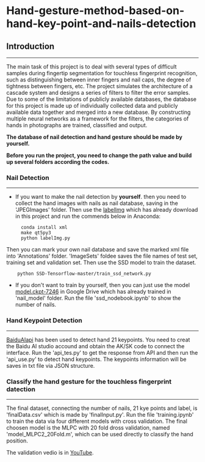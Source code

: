# Hand-gesture-method-based-on-hand-key-point-and-nails-detection

## Introduction
----------------------
The main task of this project is to deal with several types of difficult samples during fingertip segmentation for touchless fingerprint recognition, such as distinguishing between inner fingers and nail caps, the degree of tightness between fingers, etc. The project simulates the architecture of a cascade system and designs a series of filters to filter the error samples. Due to some of the limitations of publicly available databases, the database for this project is made up of individually collected data and publicly available data together and merged into a new database. By constructing multiple neural networks as a framework for the filters, the categories of hands in photographs are trained, classified and output.

**The database of nail detection and hand gesture should be made by yourself.**

**Before you run the project, you need to change the path value and build up several folders according the codes.**

### Nail Detection
----------------------
- If you want to make the nail detection by **yourself**. then you need to collect the hand images with nails as nail database, saving in the 'JPEGImages' folder. Then use the [labelImg](https://github.com/tzutalin/labelImg) which has already download in this project and run the commends below in Anaconda:

        conda install xml
        make qt5py3
        python labelImg.py

Then you can mark your own nail database and save the marked xml file into 'Annotations' folder. 'ImageSets' foldee saves the file names of test set, training set and validation set. Then use the SSD model to train the dataset. 

        python SSD-Tensorflow-master/train_ssd_network.py

- If you don't want to train by yourself, then you can just use the model [model.ckpt-7246](https://drive.google.com/drive/folders/1y6PYxfgHO4YOOAjF1XKzuU-DzhTnzd-O?usp=sharing) in Google Drive which has already trained in 'nail_model' folder. Run the file 'ssd_nodebook.ipynb' to show the number of nails.


### Hand Keypoint Detection
----------------------
[BaiduAIapi](https://ai.baidu.com/tech/body/hand) has been used to detect hand 21 keypoints. You need to creat the Baidu AI studio accound and obtain the AK/SK code to connect the interface. Run the 'api_tes.py' to get the response from API and then run the 'api_use.py' to detect hand keypoints. The keypoints information will be saves in txt file via JSON structure.


### Classify the hand gesture for the touchless fingerprint datection
----------------------
The final dataset, connecting the number of nails, 21 kye points and label, is 'finalData.csv' which is made by 'finalInput.py'. Run the file 'training.ipynb' to train the data via four different models with cross validation. The final choosen model is the MLPC with 20 fold dross validation, named 'model_MLPC2_20Fold.m', which can be used directly to classify the hand position.


The validation vedio is in [YouTube](https://www.youtube.com/watch?v=FQgiP8Pt82U).
